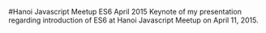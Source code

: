 #Hanoi Javascript Meetup ES6 April 2015
Keynote of my presentation regarding introduction of ES6 at Hanoi Javascript Meetup on April 11, 2015.